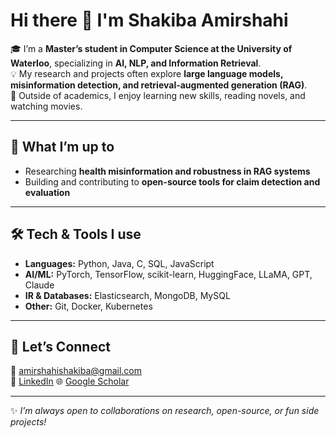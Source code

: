 # Hi there 👋 I'm Shakiba Amirshahi  

🎓 I’m a **Master’s student in Computer Science at the University of Waterloo**, specializing in **AI, NLP, and Information Retrieval**.  
💡 My research and projects often explore **large language models, misinformation detection, and retrieval-augmented generation (RAG)**.  
🌱 Outside of academics, I enjoy learning new skills, reading novels, and watching movies.  

---

## 🔭 What I’m up to
- Researching **health misinformation and robustness in RAG systems**  
- Building and contributing to **open-source tools for claim detection and evaluation**  

---

## 🛠️ Tech & Tools I use
- **Languages:** Python, Java, C, SQL, JavaScript  
- **AI/ML:** PyTorch, TensorFlow, scikit-learn, HuggingFace, LLaMA, GPT, Claude  
- **IR & Databases:** Elasticsearch, MongoDB, MySQL  
- **Other:** Git, Docker, Kubernetes  

---

## 🤝 Let’s Connect
📧 [amirshahishakiba@gmail.com](mailto:amirshahishakiba@gmail.com)  
💼 [LinkedIn](https://www.linkedin.com/in/shakiba-amirshahi/) 
🌐 [Google Scholar](https://scholar.google.com/citations?user=0ks-DQQAAAAJ&hl=en) 

---

✨ *I’m always open to collaborations on research, open-source, or fun side projects!*  

